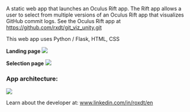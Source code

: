 A static web app that launches an Oculus Rift app. The Rift app allows a user to select from multiple versions of an Oculus Rift app that visualizes GitHub commit logs. See the Oculus Rift app at https://github.com/rxdt/git_viz_unity.git

This web app uses Python / Flask, HTML, CSS

<strong>Landing page</strong>
<img src="https://cloud.githubusercontent.com/assets/6334979/6678548/29b1108c-cbf9-11e4-90db-192d05f413ca.png">


<strong>Selection page</strong>
<img src="https://cloud.githubusercontent.com/assets/6334979/6678571/6c214478-cbf9-11e4-8ffc-0fecd2b5f446.png">


<h3>App architecture: </h3>
<img src="=https://cloud.githubusercontent.com/assets/6334979/6699075/c8108c9a-ccbb-11e4-8909-f6530c8ea3bb.png">

Learn about the developer at: www.linkedin.com/in/roxdt/en
